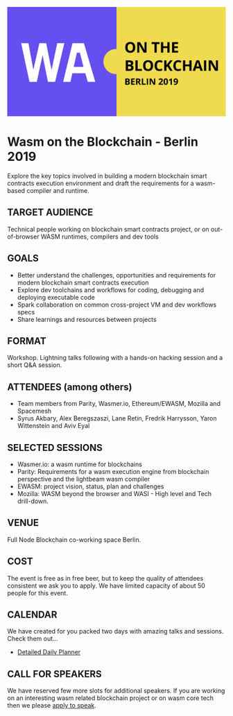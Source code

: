![](media/logo.png)
# Wasm on the Blockchain - Berlin 2019

Explore the key topics involved in building a modern blockchain smart contracts execution environment and draft the requirements for a wasm-based compiler and runtime.

## TARGET AUDIENCE
Technical people working on blockchain smart contracts project, or on out-of-browser WASM runtimes, compilers and dev tools

## GOALS
- Better understand the challenges, opportunities and requirements for modern blockchain smart contracts execution
- Explore dev toolchains and workflows for coding, debugging and deploying executable code
- Spark collaboration on common cross-project VM and dev workflows specs
- Share learnings and resources between projects

## FORMAT
Workshop. Lightning talks following with a hands-on hacking session and a short Q&A session.

## ATTENDEES (among others)
- Team members from Parity, Wasmer.io, Ethereum/EWASM, Mozilla and Spacemesh
- Syrus Akbary, Alex Beregszaszi, Lane Retin, Fredrik Harrysson, Yaron Wittenstein and Aviv Eyal

## SELECTED SESSIONS
- Wasmer.io: a wasm runtime for blockchains
- Parity: Requirements for a wasm execution engine from blockchain perspective and the lightbeam wasm compiler
- EWASM: project vision, status, plan and challenges
- Mozilla: WASM beyond the browser and WASI - High level and Tech drill-down.

## VENUE
Full Node Blockchain co-working space Berlin.

## COST
The event is free as in free beer, but to keep the quality of attendees consistent we ask you to apply. We have limited capacity of about 50 people for this event.

## CALENDAR
We have created for you packed two days with amazing talks and sessions. Check them out...
- [Detailed Daily Planner](https://calendar.google.com/calendar/b/1?cid=c3BhY2VtZXNoLmlvXzRkNGxzdnJyZWVqcDZkMDR0bGhndXFmaTI0QGdyb3VwLmNhbGVuZGFyLmdvb2dsZS5jb20)

## CALL FOR SPEAKERS
We have reserved few more slots for additional speakers. If you are working on an interesting wasm related blockchain project or on wasm core tech then we please [apply to speak](#).
